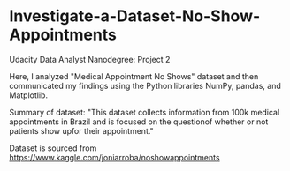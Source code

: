 # Investigate-a-Dataset-No-Show-Appointments
Udacity Data Analyst Nanodegree: Project 2

Here, I analyzed "Medical Appointment No Shows" dataset and then communicated my findings using the Python libraries NumPy, pandas, and Matplotlib.


Summary of dataset:
"This dataset collects information from 100k medical appointments in Brazil and is focused on the questionof whether or not patients show upfor their appointment."

Dataset is sourced from  https://www.kaggle.com/joniarroba/noshowappointments
